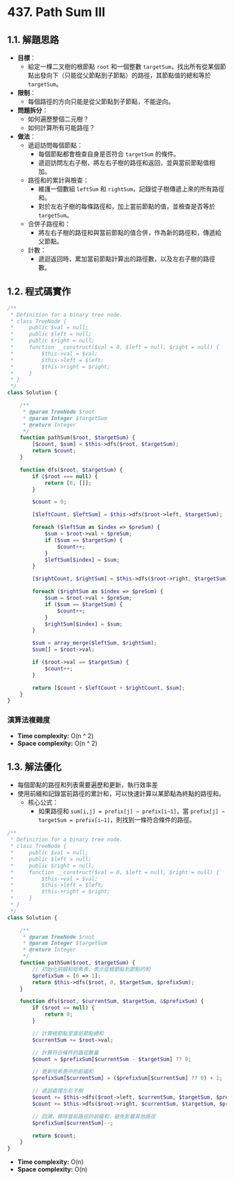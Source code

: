 # 437. Path Sum III

## 1.1. 解題思路

- **目標**：
  - 給定一棵二叉樹的根節點 `root` 和一個整數 `targetSum`，找出所有從某個節點出發向下（只能從父節點到子節點）的路徑，其節點值的總和等於 `targetSum`。
- **限制**：
  - 每個路徑的方向只能是從父節點到子節點，不能逆向。
- **問題拆分**：
  - 如何遍歷整個二元樹？
  - 如何計算所有可能路徑？
- **做法**：
  - 遞迴訪問每個節點：
    - 每個節點都會檢查自身是否符合 `targetSum` 的條件。
    - 遞迴訪問左右子樹，將左右子樹的路徑和返回，並與當前節點值相加。
  - 路徑和的累計與檢查：
    - 維護一個數組 `leftSum` 和 `rightSum`，記錄從子樹傳遞上來的所有路徑和。
    - 對於左右子樹的每條路徑和，加上當前節點的值，並檢查是否等於 `targetSum`。
  - 合併子路徑和：
    - 將左右子樹的路徑和與當前節點的值合併，作為新的路徑和，傳遞給父節點。
  - 計數：
    - 遞迴返回時，累加當前節點計算出的路徑數，以及左右子樹的路徑數。

## 1.2. 程式碼實作

```php
/**
 * Definition for a binary tree node.
 * class TreeNode {
 *     public $val = null;
 *     public $left = null;
 *     public $right = null;
 *     function __construct($val = 0, $left = null, $right = null) {
 *         $this->val = $val;
 *         $this->left = $left;
 *         $this->right = $right;
 *     }
 * }
 */
class Solution {

    /**
     * @param TreeNode $root
     * @param Integer $targetSum
     * @return Integer
     */
    function pathSum($root, $targetSum) {
        [$count, $sum] = $this->dfs($root, $targetSum);
        return $count;
    }

    function dfs($root, $targetSum) {
        if ($root === null) {
            return [0, []];
        }

        $count = 0;

        [$leftCount, $leftSum] = $this->dfs($root->left, $targetSum);

        foreach ($leftSum as $index => $preSum) {
            $sum = $root->val + $preSum;
            if ($sum == $targetSum) {
                $count++;
            }
            $leftSum[$index] = $sum;
        }

        [$rightCount, $rightSum] = $this->dfs($root->right, $targetSum);

        foreach ($rightSum as $index => $preSum) {
            $sum = $root->val + $preSum;
            if ($sum == $targetSum) {
                $count++;
            }
            $rightSum[$index] = $sum;
        }

        $sum = array_merge($leftSum, $rightSum);
        $sum[] = $root->val;

        if ($root->val == $targetSum) {
            $count++;
        }

        return [$count + $leftCount + $rightCount, $sum];
    }
}
```

### 演算法複雜度

- **Time complexity:** O(n ^ 2)
- **Space complexity:** O(n ^ 2)

## 1.3. 解法優化

- 每個節點的路徑和列表需要遍歷和更新，執行效率差
- 使用前綴和記錄當前路徑的累計和，可以快速計算以某節點為終點的路徑和。
  - 核心公式：
    - 如果路徑和 `sum[i,j] = prefix[j] − prefix[i−1]`，當 `prefix[j] − targetSum = prefix[i−1]`，則找到一條符合條件的路徑。

```php
/**
 * Definition for a binary tree node.
 * class TreeNode {
 *     public $val = null;
 *     public $left = null;
 *     public $right = null;
 *     function __construct($val = 0, $left = null, $right = null) {
 *         $this->val = $val;
 *         $this->left = $left;
 *         $this->right = $right;
 *     }
 * }
 */
class Solution {

    /**
     * @param TreeNode $root
     * @param Integer $targetSum
     * @return Integer
     */
    function pathSum($root, $targetSum) {
        // 初始化前綴和哈希表，表示從根節點到節點的和
        $prefixSum = [0 => 1];
        return $this->dfs($root, 0, $targetSum, $prefixSum);
    }

    function dfs($root, $currentSum, $targetSum, &$prefixSum) {
        if ($root == null) {
            return 0;
        }

        // 計算根節點至當前節點總和
        $currentSum += $root->val;

        // 計算符合條件的路徑數量
        $count = $prefixSum[$currentSum - $targetSum] ?? 0;

        // 更新哈希表中的前綴和
        $prefixSum[$currentSum] = ($prefixSum[$currentSum] ?? 0) + 1;

        // 遞迴處理左右子樹
        $count += $this->dfs($root->left, $currentSum, $targetSum, $prefixSum);
        $count += $this->dfs($root->right, $currentSum, $targetSum, $prefixSum);

        // 回溯，移除當前路徑的前綴和，避免影響其他路徑
        $prefixSum[$currentSum]--;

        return $count;
    }
}
```

- **Time complexity:** O(n)
- **Space complexity:** O(n)
